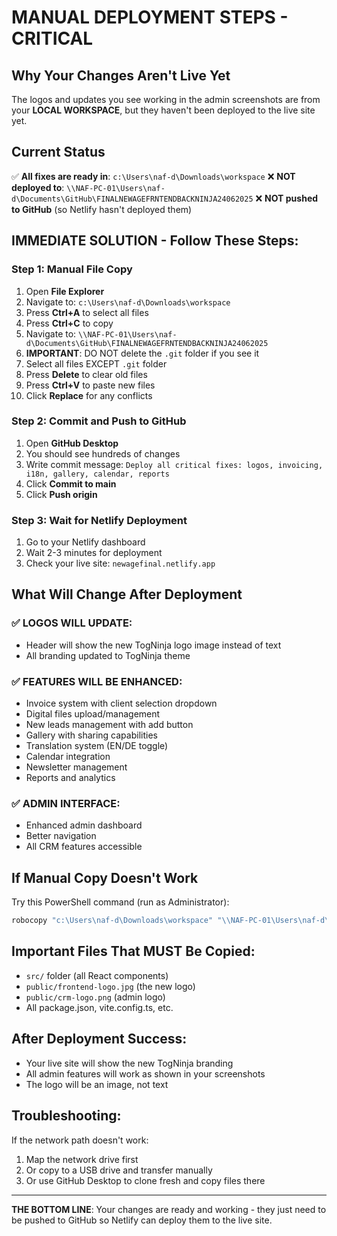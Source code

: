 # MANUAL DEPLOYMENT STEPS - CRITICAL

## Why Your Changes Aren't Live Yet

The logos and updates you see working in the admin screenshots are from your **LOCAL WORKSPACE**, but they haven't been deployed to the live site yet. 

## Current Status
✅ **All fixes are ready in**: `c:\Users\naf-d\Downloads\workspace`
❌ **NOT deployed to**: `\\NAF-PC-01\Users\naf-d\Documents\GitHub\FINALNEWAGEFRNTENDBACKNINJA24062025`
❌ **NOT pushed to GitHub** (so Netlify hasn't deployed them)

## IMMEDIATE SOLUTION - Follow These Steps:

### Step 1: Manual File Copy
1. Open **File Explorer**
2. Navigate to: `c:\Users\naf-d\Downloads\workspace`
3. Press **Ctrl+A** to select all files
4. Press **Ctrl+C** to copy
5. Navigate to: `\\NAF-PC-01\Users\naf-d\Documents\GitHub\FINALNEWAGEFRNTENDBACKNINJA24062025`
6. **IMPORTANT**: DO NOT delete the `.git` folder if you see it
7. Select all files EXCEPT `.git` folder
8. Press **Delete** to clear old files
9. Press **Ctrl+V** to paste new files
10. Click **Replace** for any conflicts

### Step 2: Commit and Push to GitHub
1. Open **GitHub Desktop**
2. You should see hundreds of changes
3. Write commit message: `Deploy all critical fixes: logos, invoicing, i18n, gallery, calendar, reports`
4. Click **Commit to main**
5. Click **Push origin**

### Step 3: Wait for Netlify Deployment
1. Go to your Netlify dashboard
2. Wait 2-3 minutes for deployment
3. Check your live site: `newagefinal.netlify.app`

## What Will Change After Deployment

### ✅ LOGOS WILL UPDATE:
- Header will show the new TogNinja logo image instead of text
- All branding updated to TogNinja theme

### ✅ FEATURES WILL BE ENHANCED:
- Invoice system with client selection dropdown
- Digital files upload/management
- New leads management with add button
- Gallery with sharing capabilities
- Translation system (EN/DE toggle)
- Calendar integration
- Newsletter management
- Reports and analytics

### ✅ ADMIN INTERFACE:
- Enhanced admin dashboard
- Better navigation
- All CRM features accessible

## If Manual Copy Doesn't Work

Try this PowerShell command (run as Administrator):
```powershell
robocopy "c:\Users\naf-d\Downloads\workspace" "\\NAF-PC-01\Users\naf-d\Documents\GitHub\FINALNEWAGEFRNTENDBACKNINJA24062025" /E /XD .git /XF .git* /R:3 /W:5
```

## Important Files That MUST Be Copied:
- `src/` folder (all React components)
- `public/frontend-logo.jpg` (the new logo)
- `public/crm-logo.png` (admin logo)
- All package.json, vite.config.ts, etc.

## After Deployment Success:
- Your live site will show the new TogNinja branding
- All admin features will work as shown in your screenshots
- The logo will be an image, not text

## Troubleshooting:
If the network path doesn't work:
1. Map the network drive first
2. Or copy to a USB drive and transfer manually
3. Or use GitHub Desktop to clone fresh and copy files there

---

**THE BOTTOM LINE**: Your changes are ready and working - they just need to be pushed to GitHub so Netlify can deploy them to the live site.
